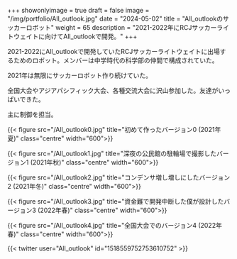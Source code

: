 
+++ 
showonlyimage = true 
draft = false
image = "/img/portfolio/All_outlook.jpg"
date = "2024-05-02" 
title = "All_outlookのサッカーロボット"
weight = 65
description = "2021-2022年にRCJサッカーライトウェイトに向けてAll_outlookで開発。"
+++

2021-2022にAll_outlookで開発していたRCJサッカーライトウェイトに出場するためのロボット。メンバーは中学時代の科学部の仲間で構成されていた。

2021年は無限にサッカーロボット作り続けていた。

全国大会やアジアパシフィック大会、各種交流大会に沢山参加した。友達がいっぱいできた。

主に制御を担当。

{{< figure src="/All_outlook0.jpg" title="初めて作ったバージョン0 (2021年夏)" class="centre" width="600">}}


{{< figure src="/All_outlook1.jpg" title="深夜の公民館の駐輪場で撮影したバージョン1 (2021年秋)" class="centre" width="600">}}

{{< figure src="/All_outlook2.jpg" title="コンデンサ増し増しにしたバージョン2 (2021年冬)" class="centre" width="600">}}

{{< figure src="/All_outlook3.jpg" title="資金難で開発中断した僕が設計したバージョン3 (2022年春)" class="centre" width="600">}}

{{< figure src="/All_outlook4.jpg" title="全国大会でのバージョン4 (2022年春)" class="centre" width="600">}}

{{< twitter user="All_outlook" id="1518559752753610752" >}}

